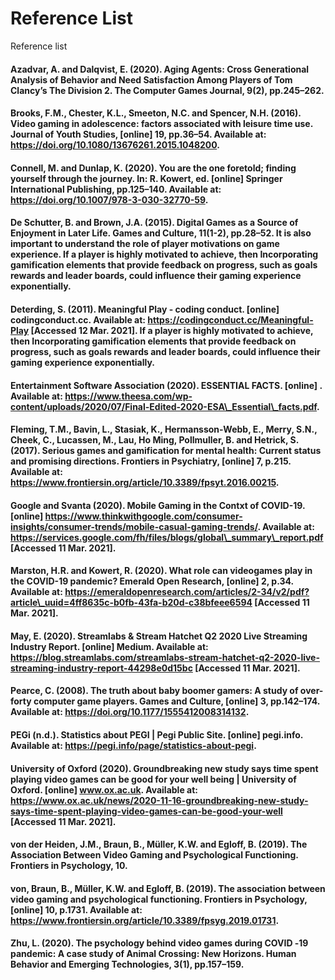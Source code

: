 # Reference List

Reference list

#### Azadvar, A. and Dalqvist, E. \(2020\). Aging Agents: Cross Generational Analysis of Behavior and Need Satisfaction Among Players of Tom Clancy’s The Division 2. The Computer Games Journal, 9\(2\), pp.245–262.

#### Brooks, F.M., Chester, K.L., Smeeton, N.C. and Spencer, N.H. \(2016\). Video gaming in adolescence: factors associated with leisure time use. Journal of Youth Studies, \[online\] 19, pp.36–54. Available at: https://doi.org/10.1080/13676261.2015.1048200.

#### Connell, M. and Dunlap, K. \(2020\). You are the one foretold; finding yourself through the journey. In: R. Kowert, ed. \[online\] Springer International Publishing, pp.125–140. Available at: https://doi.org/10.1007/978-3-030-32770-59.

#### De Schutter, B. and Brown, J.A. \(2015\). Digital Games as a Source of Enjoyment in Later Life. Games and Culture, 11\(1-2\), pp.28–52. It is also important to understand the role of player motivations on game experience. If a player is highly motivated to achieve, then Incorporating gamification elements that provide feedback on progress, such as goals rewards and leader boards, could influence their gaming experience exponentially.

#### Deterding, S. \(2011\). Meaningful Play - coding conduct. \[online\] codingconduct.cc. Available at: https://codingconduct.cc/Meaningful-Play \[Accessed 12 Mar. 2021\]. If a player is highly motivated to achieve, then Incorporating gamification elements that provide feedback on progress, such as goals rewards and leader boards, could influence their gaming experience exponentially.

#### Entertainment Software Association \(2020\). ESSENTIAL FACTS. \[online\] . Available at: https://www.theesa.com/wp-content/uploads/2020/07/Final-Edited-2020-ESA\_Essential\_facts.pdf.

#### Fleming, T.M., Bavin, L., Stasiak, K., Hermansson-Webb, E., Merry, S.N., Cheek, C., Lucassen, M., Lau, Ho Ming, Pollmuller, B. and Hetrick, S. \(2017\). Serious games and gamification for mental health: Current status and promising directions. Frontiers in Psychiatry, \[online\] 7, p.215. Available at: https://www.frontiersin.org/article/10.3389/fpsyt.2016.00215.

#### Google and Svanta \(2020\). Mobile Gaming in the Contxt of COVID-19. \[online\] https://www.thinkwithgoogle.com/consumer-insights/consumer-trends/mobile-casual-gaming-trends/. Available at: https://services.google.com/fh/files/blogs/global\_summary\_report.pdf \[Accessed 11 Mar. 2021\].

#### Marston, H.R. and Kowert, R. \(2020\). What role can videogames play in the COVID-19 pandemic? Emerald Open Research, \[online\] 2, p.34. Available at: https://emeraldopenresearch.com/articles/2-34/v2/pdf?article\_uuid=4ff8635c-b0fb-43fa-b20d-c38bfeee6594 \[Accessed 11 Mar. 2021\].

#### May, E. \(2020\). Streamlabs & Stream Hatchet Q2 2020 Live Streaming Industry Report. \[online\] Medium. Available at: https://blog.streamlabs.com/streamlabs-stream-hatchet-q2-2020-live-streaming-industry-report-44298e0d15bc \[Accessed 11 Mar. 2021\].

#### Pearce, C. \(2008\). The truth about baby boomer gamers: A study of over-forty computer game players. Games and Culture, \[online\] 3, pp.142–174. Available at: https://doi.org/10.1177/1555412008314132.

#### PEGi \(n.d.\). Statistics about PEGI \| Pegi Public Site. \[online\] pegi.info. Available at: https://pegi.info/page/statistics-about-pegi.

#### University of Oxford \(2020\). Groundbreaking new study says time spent playing video games can be good for your well being \| University of Oxford. \[online\] www.ox.ac.uk. Available at: https://www.ox.ac.uk/news/2020-11-16-groundbreaking-new-study-says-time-spent-playing-video-games-can-be-good-your-well \[Accessed 11 Mar. 2021\].

#### von der Heiden, J.M., Braun, B., Müller, K.W. and Egloff, B. \(2019\). The Association Between Video Gaming and Psychological Functioning. Frontiers in Psychology, 10.

#### von, Braun, B., Müller, K.W. and Egloff, B. \(2019\). The association between video gaming and psychological functioning. Frontiers in Psychology, \[online\] 10, p.1731. Available at: https://www.frontiersin.org/article/10.3389/fpsyg.2019.01731.

#### Zhu, L. \(2020\). The psychology behind video games during COVID ‐19 pandemic: A case study of Animal Crossing: New Horizons. Human Behavior and Emerging Technologies, 3\(1\), pp.157–159.

